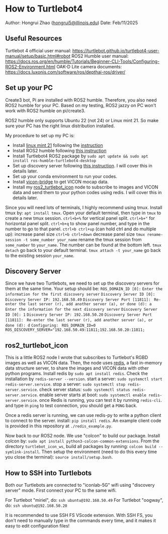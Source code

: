 # How to Turtlebot4
Author: Hongrui Zhao (hongrui5@illinois.edu)
Date: Feb/11/2025


## Useful Resources
Turtlebot 4 official user manual: https://turtlebot.github.io/turtlebot4-user-manual/setup/basic.html#robot
ROS2 Humble user manual: https://docs.ros.org/en/humble/Tutorials/Beginner-CLI-Tools/Configuring-ROS2-Environment.html
OAK-D Lite camera documents: https://docs.luxonis.com/software/ros/depthai-ros/driver/



## Set up your PC
Create3 bot, Pi are installed with ROS2 humble.
Therefore, you also need ROS2 humble for your PC.
Based on my testing, ROS2 jazzy on PC won't work with ROS2 humble on pi/create3.

ROS2 humble only supports Ubuntu 22 (not 24) or Linux mint 21.
So make sure your PC has the right linux distribution installed. 

My procedure to set up my PC is:
*  Install [linux mint 21](https://linuxmint.com/download_all.php) following the [instruction](https://linuxmint-installation-guide.readthedocs.io/en/latest/)
* Install ROS2 humble following [this instruction](https://docs.ros.org/en/humble/Installation/Ubuntu-Install-Debs.html)
* Install Turtlebot4 ROS2 package by `sudo apt update && sudo apt install ros-humble-turtlebot4-desktop`
* Set up discovery server following [this instruction](https://turtlebot.github.io/turtlebot4-user-manual/setup/discovery_server.html). I will cover this in details later.
* Set up your conda environment to run your codes.
* Install [vicon-bridge](https://github.com/dasc-lab/ros2-vicon-bridge) to get VICON mocap data.
* Install my [ros2_turtlebot_icon](https://github.com/labicon/ros2_turtlebot_icon) node to subscribe to images and VICON data and send them to your python codes using redis. I will cover this in details later.

Since you will need lots of terminals, I highly recommend using tmux.
Install tmux by: `apt install tmux`.
Open your default terminal, then type in `tmux` to create a new tmux session.
`ctrl+b+%` for vertical panel split.
`ctrl+b+"` for horizontal panel split.
`ctrl+b+q` to show panel number, and type in the number to go to that panel.
`ctrl+b ctrl+up` (can hold ctrl and do multiple up): increase panel size
`ctrl+b ctrl+down` decrease panel size
`tmux rename-session -t some_number your_name` rename the tmux session from `some_number` to `your_name`. The number can be found at the bottom left.
`tmux detach` go back to your default terminal.
`tmux attach -t your_name` go back to the existing session `your_name`.


## Discovery Server
Since we have two Turtlebots, we need to set up the discovery servers for them at the same time.
Your setup should be:
`ROS_DOMAIN_ID [0]:` 
`Enter the information for the first discovery server`
`Discovery Server ID [0]:` 
`Discovery Server IP: 192.168.50.49`
`Discovery Server Port [11811]: `
`Re-enter the last server (r), add another server (a), or done (d): a`
`Enter the information for the next discovery server`
`Discovery Server ID [0]: 1`
`Discovery Server IP: 192.168.50.20`
`Discovery Server Port [11811]: `
`Re-enter the last server (r), add another server (a), or done (d): d`
`Configuring:`
` ROS_DOMAIN_ID=0`
` ROS_DISCOVERY_SERVER="192.168.50.49:11811;192.168.50.20:11811;`




## ros2_turtlebot_icon
This is a little ROS2 node I wrote that subscribes to Turtlebot's RGBD images as well as VICON data.
Then, the node uses [redis](https://redis.io/docs/latest/operate/oss_and_stack/install/install-redis/install-redis-on-linux/), a fast in-memory data structure server, to share the images and VICON data with other python programs. 
Install redis by `sudo apt install redis`.
Check the installation by `redis-server --version`.
start a server: `sudo systemctl start redis-server.service`.
stop a server: `sudo systemctl stop redis-server.service`.
check server status: `sudo systemctl status redis-server.service`.
enable server starts at boot: `sudo systemctl enable redis-server.service`.
once Redis is running, you can test it by running `redis-cli`.
and type in  `ping`  to test connection, you should get a `PONG` back.

Once a redis server is running, we can use redis-py to write a python client to connect to the server.
install: `pip install redis`.
An example client code is provided in this repository at `./redis_example.py`.

Now back to our ROS2 node.
We use "colcon" to build our package. Install colcon by: `sudo apt install python3-colcon-common-extensions`.
From the directory `turtlebot_icon_ws`, build all packages by running: `colcon build --symlink-install`.
Then setup the environment (need to do this every time you close the terminal): `source install/setup.bash`.



## How to SSH into Turtlebots
Both our Turtlebots are connected to "iconlab-5G" wifi using "discovery server" mode.
First connect your PC to the same wifi.

For Turtlebot "miriel", do: 
`ssh ubuntu@192.168.50.49`
For Turtlebot "oogway", do:
`ssh ubuntu@192.168.50.20`

It is recommended to use SSH FS VScode extension.
With SSH FS, you don't need to manually type in the commands every time, and it makes it easy to edit configuration files!
